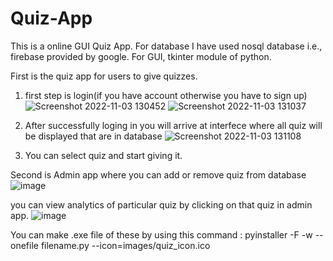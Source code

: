 # Quiz-App
This is a online GUI Quiz App. For database I have used nosql database i.e., firebase provided by google. For GUI, tkinter module of python.

First is the quiz app for users to give quizzes.
1. first step is login(if you have account otherwise you have to sign up)
![Screenshot 2022-11-03 130452](https://user-images.githubusercontent.com/75627309/199669169-27b1c2ae-7f5f-4629-b0c9-10b720271c17.png)
![Screenshot 2022-11-03 131037](https://user-images.githubusercontent.com/75627309/199669528-087c7e5c-8814-45a8-a54e-4e50cf3afd9b.png)


2. After successfully loging in you will arrive at interfece where all quiz will be displayed that are in database
![Screenshot 2022-11-03 131108](https://user-images.githubusercontent.com/75627309/199669564-efc4b65e-216a-4f2a-a4fd-4c98e13d6179.png)

3. You can select quiz and start giving it.

Second is Admin app where you can add or remove quiz from database
![image](https://user-images.githubusercontent.com/75627309/199671155-54f4ef3e-62a1-402a-9c04-ab06c328da8f.png)

you can view analytics of particular quiz by clicking on that quiz in admin app.
![image](https://user-images.githubusercontent.com/75627309/199671697-c437b919-f613-41d7-9a93-d2e61399dc04.png)


You can make .exe file of these by using this command :
pyinstaller -F -w --onefile filename.py --icon=images/quiz_icon.ico
